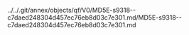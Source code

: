 ../../.git/annex/objects/qf/V0/MD5E-s9318--c7daed248304d457ec76eb8d03c7e301.md/MD5E-s9318--c7daed248304d457ec76eb8d03c7e301.md